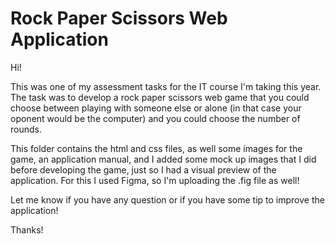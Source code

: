 # Rock Paper Scissors Web Application

Hi!  

This was one of my assessment tasks for the IT course I'm taking this year. The task was to develop a rock paper scissors web game that you could choose between
playing with someone else or alone (in that case your oponent would be the computer) and you could choose the number of rounds.  
  
This folder contains the html and css files, as well some images for the game, an application manual, and I added some mock up images that I did before developing the game, just so I had 
a visual preview of the application. For this I used Figma, so I'm uploading the .fig file as well!  
  
Let me know if you have any question or if you have some tip to improve the application!  
  
Thanks!
